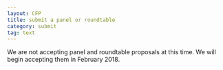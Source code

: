 ```yaml
---
layout: CFP
title: submit a panel or roundtable
category: submit
tag: text
---
```


We are not accepting panel and roundtable proposals at this time. We will begin accepting them in February 2018.

<!--
## How to submit a panel or roundtable proposal

**Please read all instructions on all pages thoroughly and with care.** The information required for submissions remains the same as in years past, though the method of entry is now different. Please consult the following guidelines when submitting your proposal.

### Step 1. Submission Deadline
Please include a 500 word abstract of the session.

### Step 4. Author Information
"Corresponding author" indicates the author who will receive e-mail communications regarding the status of the proposal. Check/uncheck this box as appropriate.

"Presenting author" is an author who presents as part of the proposed session. This option should remain checked for all participants who require a bio.

### Step 5. Topics

Please check the topic that most closely describes your proposed session.

### How to know your submission is confirmed
You will receive an e-mail confirming receipt of your submission shortly after the submission process is complete.

### How to edit a proposal after you've submitted it

Please see your confirmation email from Ex Ordo for instructions on editing your submitted proposal. Proposals may not be edited once the submission deadline has passed.

# [Click here to submit a panel or roundtable proposal](https://msa2018.exordo.com){:target="_blank"}

### Further Information

**Questions about our upcoming conference?**

Contact [MSA2018Columbus@gmail.com](mailto:MSA2018Columbus@gmail.com)


**Questions for the program committee?**

Contact [rawalsh@ncsu.edu](mailto:rawalsh@ncsu.edu)


**Questions about membership and registration?**

Contact [RWG@press.jhu.edu](mailto:RWG@press.jhu.edu)




**Want to know how our email lists work?**

Visit [https://msa.press.jhu.edu/members/listserv.html](https://msa.press.jhu.edu/members/listserv.html){:target="_blank"}

![lg middle](../assets/MSABanner.png)

-->